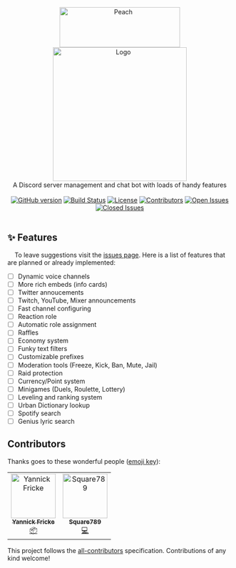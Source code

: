 <p align="center">
 <img alt="Peach" width="270" height="90" src="https://raw.githubusercontent.com/peach-bot/Peach/master/assets/title.png"></img><br>
 <img alt="Logo" width="300" height="300" src="https://raw.githubusercontent.com/peach-bot/Peach/master/assets/logo.png"></img><br>
 A Discord server management and chat bot with loads of handy features<br><br>
 <a href="https://github.com/peach-bot/Peach/releases"><img src="https://img.shields.io/github/v/release/peach-bot/peach?color=brightgreen&include_prereleases&style=flat-square" alt="GitHub version"></img></a>
 <a href="https://travis-ci.com/peach-bot/Peach/branches"><img src="https://img.shields.io/travis/com/peach-bot/Peach/master?style=flat-square" alt="Build Status"></img></a>
 <a href="https://github.com/peach-bot/Peach/blob/master/LICENSE"><img src="https://img.shields.io/github/license/peach-bot/Peach?color=brightgreen&style=flat-square" alt="License"></img></a>
 <a href="#contributors"><img src="https://img.shields.io/github/contributors/peach-bot/Peach?style=flat-square" alt="Contributors"></img></a>
 <a href="https://github.com/peach-bot/Peach/issues"><img src="https://img.shields.io/github/issues-raw/peach-bot/peach?style=flat-square" alt="Open Issues"></img></a>
 <a href="https://github.com/peach-bot/Peach/issues"><img src="https://img.shields.io/github/issues-closed-raw/peach-bot/peach?color=brightgreen&style=flat-square" alt="Closed Issues"></img></a><br><br>
</p>

<!--[**Try all features today and for free**](http://bit.ly/peachbot)-->

## ✨ Features
<img src=https://user-images.githubusercontent.com/45462701/67280986-b47c5c00-f4ce-11e9-8c9c-5ab70ec5e392.png width=12px></img>
To leave suggestions visit the [issues page](https://github.com/peach-bot/Peach/issues). Here is a list of features that are planned or already implemented:

 - [ ] Dynamic voice channels
 - [ ] More rich embeds (info cards)
 - [ ] Twitter annoucements
 - [ ] Twitch, YouTube, Mixer announcements
 - [ ] Fast channel configuring
 - [ ] Reaction role
 - [ ] Automatic role assignment
 - [ ] Raffles
 - [ ] Economy system
 - [ ] Funky text filters
 - [ ] Customizable prefixes
 - [ ] Moderation tools (Freeze, Kick, Ban, Mute, Jail)
 - [ ] Raid protection
 - [ ] Currency/Point system 
 - [ ] Minigames (Duels, Roulette, Lottery)
 - [ ] Leveling and ranking system
 - [ ] Urban Dictionary lookup
 - [ ] Spotify search
 - [ ] Genius lyric search

## Contributors 

Thanks goes to these wonderful people ([emoji key](https://allcontributors.org/docs/en/emoji-key)):

<!-- ALL-CONTRIBUTORS-LIST:START - Do not remove or modify this section -->
<!-- prettier-ignore -->
<table>
  <tr>
    <td align="center"><a href="https://yannickfricke.de"><img src="https://avatars2.githubusercontent.com/u/591450?v=4" width="100px;" alt="Yannick Fricke"/><br /><sub><b>Yannick Fricke</b></sub></a><br /><a href="#platform-YannickFricke" title="Packaging/porting to new platform">📦</a></td>
    <td align="center"><a href="https://github.com/Square789"><img src="https://avatars0.githubusercontent.com/u/46634729?v=4" width="100px;" alt="Square789"/><br /><sub><b>Square789</b></sub></a><br /><a href="https://github.com/peach-bot/Peach/commits?author=Square789" title="Code">💻</a></td>
  </tr>
</table>

<!-- ALL-CONTRIBUTORS-LIST:END -->

This project follows the [all-contributors](https://github.com/all-contributors/all-contributors) specification. Contributions of any kind welcome!

## 
